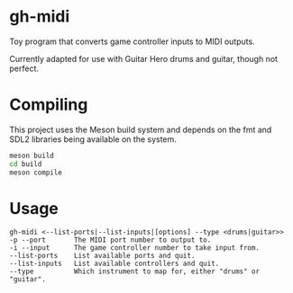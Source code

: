 # gh-midi

Toy program that converts game controller inputs to MIDI outputs.

Currently adapted for use with Guitar Hero drums and guitar, though not perfect.

# Compiling
This project uses the Meson build system and depends on the fmt and SDL2
libraries being available on the system.
```sh
meson build
cd build
meson compile
```

# Usage
```
gh-midi <--list-ports|--list-inputs|[options] --type <drums|guitar>>
-p --port       The MIDI port number to output to.
-i --input      The game controller number to take input from.
--list-ports    List available ports and quit.
--list-inputs   List available controllers and quit.
--type          Which instrument to map for, either "drums" or "guitar".
```
